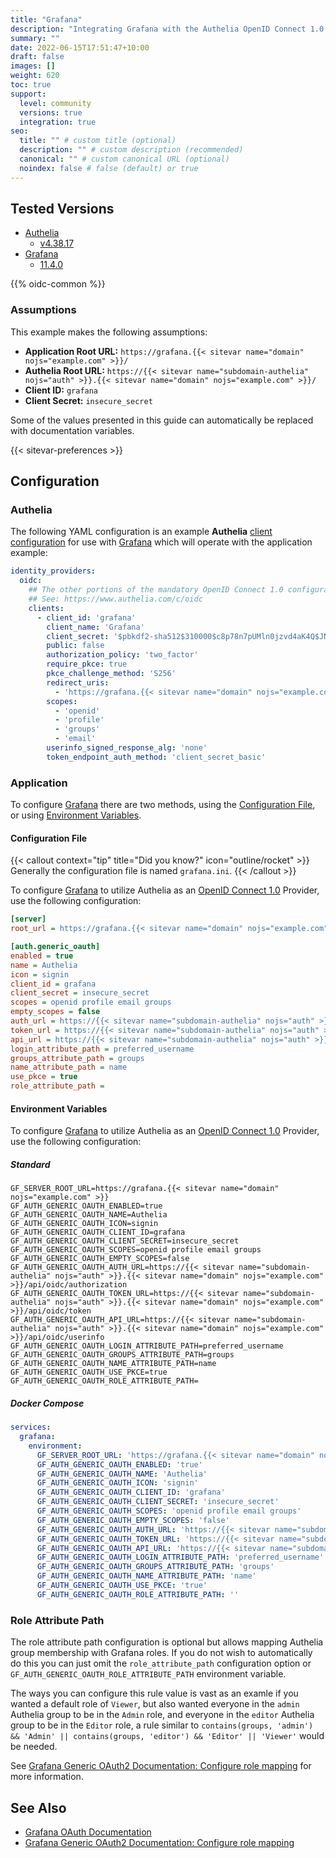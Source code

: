 ```yaml
---
title: "Grafana"
description: "Integrating Grafana with the Authelia OpenID Connect 1.0 Provider."
summary: ""
date: 2022-06-15T17:51:47+10:00
draft: false
images: []
weight: 620
toc: true
support:
  level: community
  versions: true
  integration: true
seo:
  title: "" # custom title (optional)
  description: "" # custom description (recommended)
  canonical: "" # custom canonical URL (optional)
  noindex: false # false (default) or true
---
```


## Tested Versions

- [Authelia]
  - [v4.38.17](https://github.com/authelia/authelia/releases/tag/v4.38.17)
- [Grafana]
  - [11.4.0](https://github.com/grafana/grafana/releases/tag/v11.4.0)

{{% oidc-common %}}

### Assumptions

This example makes the following assumptions:

- __Application Root URL:__ `https://grafana.{{< sitevar name="domain" nojs="example.com" >}}/`
- __Authelia Root URL:__ `https://{{< sitevar name="subdomain-authelia" nojs="auth" >}}.{{< sitevar name="domain" nojs="example.com" >}}/`
- __Client ID:__ `grafana`
- __Client Secret:__ `insecure_secret`

Some of the values presented in this guide can automatically be replaced with documentation variables.

{{< sitevar-preferences >}}

## Configuration

### Authelia

The following YAML configuration is an example __Authelia__ [client configuration] for use with [Grafana] which will
operate with the application example:

```yaml {title="configuration.yml"}
identity_providers:
  oidc:
    ## The other portions of the mandatory OpenID Connect 1.0 configuration go here.
    ## See: https://www.authelia.com/c/oidc
    clients:
      - client_id: 'grafana'
        client_name: 'Grafana'
        client_secret: '$pbkdf2-sha512$310000$c8p78n7pUMln0jzvd4aK4Q$JNRBzwAo0ek5qKn50cFzzvE9RXV88h1wJn5KGiHrD0YKtZaR/nCb2CJPOsKaPK0hjf.9yHxzQGZziziccp6Yng'  # The digest of 'insecure_secret'.
        public: false
        authorization_policy: 'two_factor'
        require_pkce: true
        pkce_challenge_method: 'S256'
        redirect_uris:
          - 'https://grafana.{{< sitevar name="domain" nojs="example.com" >}}/login/generic_oauth'
        scopes:
          - 'openid'
          - 'profile'
          - 'groups'
          - 'email'
        userinfo_signed_response_alg: 'none'
        token_endpoint_auth_method: 'client_secret_basic'
```

### Application

To configure [Grafana] there are two methods, using the [Configuration File](#configuration-file), or using
[Environment Variables](#environment-variables).

#### Configuration File

{{< callout context="tip" title="Did you know?" icon="outline/rocket" >}}
Generally the configuration file is named `grafana.ini`.
{{< /callout >}}

To configure [Grafana] to utilize Authelia as an [OpenID Connect 1.0] Provider, use the following configuration:

```ini {title="grafana.ini"}
[server]
root_url = https://grafana.{{< sitevar name="domain" nojs="example.com" >}}

[auth.generic_oauth]
enabled = true
name = Authelia
icon = signin
client_id = grafana
client_secret = insecure_secret
scopes = openid profile email groups
empty_scopes = false
auth_url = https://{{< sitevar name="subdomain-authelia" nojs="auth" >}}.{{< sitevar name="domain" nojs="example.com" >}}/api/oidc/authorization
token_url = https://{{< sitevar name="subdomain-authelia" nojs="auth" >}}.{{< sitevar name="domain" nojs="example.com" >}}/api/oidc/token
api_url = https://{{< sitevar name="subdomain-authelia" nojs="auth" >}}.{{< sitevar name="domain" nojs="example.com" >}}/api/oidc/userinfo
login_attribute_path = preferred_username
groups_attribute_path = groups
name_attribute_path = name
use_pkce = true
role_attribute_path =
```

#### Environment Variables

To configure [Grafana] to utilize Authelia as an [OpenID Connect 1.0] Provider, use the following configuration:

##### Standard

```shell {title=".env"}
GF_SERVER_ROOT_URL=https://grafana.{{< sitevar name="domain" nojs="example.com" >}}
GF_AUTH_GENERIC_OAUTH_ENABLED=true
GF_AUTH_GENERIC_OAUTH_NAME=Authelia
GF_AUTH_GENERIC_OAUTH_ICON=signin
GF_AUTH_GENERIC_OAUTH_CLIENT_ID=grafana
GF_AUTH_GENERIC_OAUTH_CLIENT_SECRET=insecure_secret
GF_AUTH_GENERIC_OAUTH_SCOPES=openid profile email groups
GF_AUTH_GENERIC_OAUTH_EMPTY_SCOPES=false
GF_AUTH_GENERIC_OAUTH_AUTH_URL=https://{{< sitevar name="subdomain-authelia" nojs="auth" >}}.{{< sitevar name="domain" nojs="example.com" >}}/api/oidc/authorization
GF_AUTH_GENERIC_OAUTH_TOKEN_URL=https://{{< sitevar name="subdomain-authelia" nojs="auth" >}}.{{< sitevar name="domain" nojs="example.com" >}}/api/oidc/token
GF_AUTH_GENERIC_OAUTH_API_URL=https://{{< sitevar name="subdomain-authelia" nojs="auth" >}}.{{< sitevar name="domain" nojs="example.com" >}}/api/oidc/userinfo
GF_AUTH_GENERIC_OAUTH_LOGIN_ATTRIBUTE_PATH=preferred_username
GF_AUTH_GENERIC_OAUTH_GROUPS_ATTRIBUTE_PATH=groups
GF_AUTH_GENERIC_OAUTH_NAME_ATTRIBUTE_PATH=name
GF_AUTH_GENERIC_OAUTH_USE_PKCE=true
GF_AUTH_GENERIC_OAUTH_ROLE_ATTRIBUTE_PATH=
```

##### Docker Compose

```yaml {title="compose.yml"}
services:
  grafana:
    environment:
      GF_SERVER_ROOT_URL: 'https://grafana.{{< sitevar name="domain" nojs="example.com" >}}'
      GF_AUTH_GENERIC_OAUTH_ENABLED: 'true'
      GF_AUTH_GENERIC_OAUTH_NAME: 'Authelia'
      GF_AUTH_GENERIC_OAUTH_ICON: 'signin'
      GF_AUTH_GENERIC_OAUTH_CLIENT_ID: 'grafana'
      GF_AUTH_GENERIC_OAUTH_CLIENT_SECRET: 'insecure_secret'
      GF_AUTH_GENERIC_OAUTH_SCOPES: 'openid profile email groups'
      GF_AUTH_GENERIC_OAUTH_EMPTY_SCOPES: 'false'
      GF_AUTH_GENERIC_OAUTH_AUTH_URL: 'https://{{< sitevar name="subdomain-authelia" nojs="auth" >}}.{{< sitevar name="domain" nojs="example.com" >}}/api/oidc/authorization'
      GF_AUTH_GENERIC_OAUTH_TOKEN_URL: 'https://{{< sitevar name="subdomain-authelia" nojs="auth" >}}.{{< sitevar name="domain" nojs="example.com" >}}/api/oidc/token'
      GF_AUTH_GENERIC_OAUTH_API_URL: 'https://{{< sitevar name="subdomain-authelia" nojs="auth" >}}.{{< sitevar name="domain" nojs="example.com" >}}/api/oidc/userinfo'
      GF_AUTH_GENERIC_OAUTH_LOGIN_ATTRIBUTE_PATH: 'preferred_username'
      GF_AUTH_GENERIC_OAUTH_GROUPS_ATTRIBUTE_PATH: 'groups'
      GF_AUTH_GENERIC_OAUTH_NAME_ATTRIBUTE_PATH: 'name'
      GF_AUTH_GENERIC_OAUTH_USE_PKCE: 'true'
      GF_AUTH_GENERIC_OAUTH_ROLE_ATTRIBUTE_PATH: ''
```

### Role Attribute Path

The role attribute path configuration is optional but allows mapping Authelia group membership with Grafana roles. If
you do not wish to automatically do this you can just omit the `role_attribute_path` configuration option or
`GF_AUTH_GENERIC_OAUTH_ROLE_ATTRIBUTE_PATH` environment variable.

The ways you can configure this rule value is vast as an examle if you wanted a default role of `Viewer`, but also
wanted everyone in the `admin` Authelia group to be in the `Admin` role, and everyone in the `editor` Authelia group to
be in the `Editor` role, a rule similar to
`contains(groups, 'admin') && 'Admin' || contains(groups, 'editor') && 'Editor' || 'Viewer'` would be needed.

See [Grafana Generic OAuth2 Documentation: Configure role mapping] for more information.

## See Also

- [Grafana OAuth Documentation](https://grafana.com/docs/grafana/latest/auth/generic-oauth/)
- [Grafana Generic OAuth2 Documentation: Configure role mapping]

[Authelia]: https://www.authelia.com
[Grafana]: https://grafana.com/
[OpenID Connect 1.0]: ../../openid-connect/introduction.md
[Grafana Generic OAuth2 Documentation: Configure role mapping]: https://grafana.com/docs/grafana/latest/setup-grafana/configure-security/configure-authentication/generic-oauth/#configure-role-mapping
[client configuration]: ../../../configuration/identity-providers/openid-connect/clients.md
